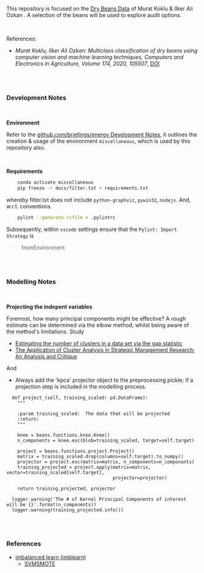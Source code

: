 <br>

This repository is focused on the [Dry Beans Data](http://archive.ics.uci.edu/ml/datasets/Dry+Bean+Dataset) of Murat 
Koklu & Ilker Ali Ozkan .  A selection of the beans will be used to explore audit options.

<br>

References:
* _Murat Koklu, Ilker Ali Ozkan: Multiclass classification of dry beans using computer vision and machine learning techniques, Computers and Electronics in Agriculture, 
  Volume 174, 2020, 105507_, [DOI](https://doi.org/10.1016/j.compag.2020.105507)

<br>
<br>

### Development Notes

<br>

**Environment**

Refer to the [github.com/briefings/energy Development Notes](https://github.com/briefings/energy#development-notes), it outlines the
creation & usage of the environment `miscellaneous`, which is used by this repository also.

<br>

**Requirements**

```bash
    conda activate miscellaneous
    pip freeze -r docs/filter.txt > requirements.txt
```

whereby filter.txt does not include `python-graphviz`, `pywin32`, `nodejs`.  And, w.r.t. conventions

```bash
    pylint --generate-rcfile > .pylintrc
```

Subsequently, within `vscode` settings ensure that the `Pylint: Import Strategy` is

> fromEnvironment

<br>
<br>

### Modelling Notes

<br>

**Projecting the indepent variables**

Foremost, how many principal components might be effective?  A rough estimate can be determined via the elbow method, whilst being aware of the method's limitations.  Study

* [Estimating the number of clusters in a data set via the gap statistic](https://statweb.stanford.edu/~gwalther/gap)
* [The Application of Cluster Analysis in Strategic Management Research: An Analysis and Critique](https://www.jstor.org/stable/2486927?seq=1)

And

* Always add the 'kpca' projector object to the preprocessing pickle; if a projection step is included in the modelling process.

```
  def project_(self, training_scaled: pd.DataFrame):
    """
  
    :param training_scaled:  The data that will be projected
    :return:
    """
  
    knee = beans.functions.knee.Knee()
    n_components = knee.exc(blob=training_scaled, target=self.target)
  
    project = beans.functions.project.Project()
    matrix = training_scaled.drop(columns=self.target).to_numpy()
    projector = project.exc(matrix=matrix, n_components=n_components)
    training_projected = project.apply(matrix=matrix, vector=training_scaled[self.target], 
                                       projector=projector)
  
    return training_projected, projector
```

```
  logger.warning('The # of Kernel Principal Components of interest will be {}'.format(n_components))
  logger.warning(training_projected.info())
```

<br>
<br>


### References

* [imbalanced learn (imblearn)](https://imbalanced-learn.org/stable/index.html)
  * [SVMSMOTE](https://imbalanced-learn.org/stable/references/generated/imblearn.over_sampling.SVMSMOTE.html)

<br>
<br>

<br>
<br>

<br>
<br>

<br>
<br>